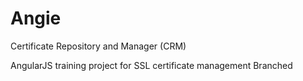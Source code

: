 # Angie
Certificate Repository and Manager (CRM)

AngularJS training project for SSL certificate management
Branched
